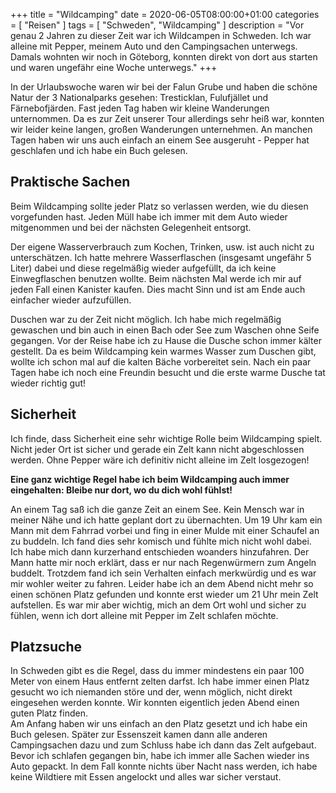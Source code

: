 +++
title =  "Wildcamping"
date = 2020-06-05T08:00:00+01:00
categories = [
    "Reisen"
]
tags = [
    "Schweden",
    "Wildcamping"
]
description = "Vor genau 2 Jahren zu dieser Zeit war ich Wildcampen in Schweden. Ich war alleine mit Pepper, meinem Auto und den Campingsachen unterwegs. Damals wohnten wir noch in Göteborg, konnten direkt von dort aus starten und waren ungefähr eine Woche unterwegs."
+++

In der Urlaubswoche waren wir bei der Falun Grube und haben die schöne Natur der 3 Nationalparks gesehen: Tresticklan, Fulufjället und Färnebofjärden. Fast jeden Tag haben wir kleine Wanderungen unternommen. Da es zur Zeit unserer Tour allerdings sehr heiß war, konnten wir leider keine langen, großen Wanderungen unternehmen. An manchen Tagen haben wir uns auch einfach an einem See ausgeruht - Pepper hat geschlafen und ich habe ein Buch gelesen.  

## Praktische Sachen
Beim Wildcamping sollte jeder Platz so verlassen werden, wie du diesen vorgefunden hast. Jeden Müll habe ich immer mit dem Auto wieder mitgenommen und bei der nächsten Gelegenheit entsorgt.  

Der eigene Wasserverbrauch zum Kochen, Trinken, usw. ist auch nicht zu unterschätzen. Ich hatte mehrere Wasserflaschen (insgesamt ungefähr 5 Liter) dabei und diese regelmäßig wieder aufgefüllt, da ich keine Einwegflaschen benutzen wollte. Beim nächsten Mal werde ich mir auf jeden Fall einen Kanister kaufen. Dies macht Sinn und ist am Ende auch einfacher wieder aufzufüllen.  

Duschen war zu der Zeit nicht möglich. Ich habe mich regelmäßig gewaschen und bin auch in einen Bach oder See zum Waschen ohne Seife gegangen. Vor der Reise habe ich zu Hause die Dusche schon immer kälter gestellt. Da es beim Wildcamping kein warmes Wasser zum Duschen gibt, wollte ich schon mal auf die kalten Bäche vorbereitet sein. Nach ein paar Tagen habe ich noch eine Freundin besucht und die erste warme Dusche tat wieder richtig gut!

## Sicherheit
Ich finde, dass Sicherheit eine sehr wichtige Rolle beim Wildcamping spielt. Nicht jeder Ort ist sicher und gerade ein Zelt kann nicht abgeschlossen werden. Ohne Pepper wäre ich definitiv nicht alleine im Zelt losgezogen!  

**Eine ganz wichtige Regel habe ich beim Wildcamping auch immer eingehalten: Bleibe nur dort, wo du dich wohl fühlst!**  

An einem Tag saß ich die ganze Zeit an einem See. Kein Mensch war in meiner Nähe und ich hatte geplant dort zu übernachten. Um 19 Uhr kam ein Mann mit dem Fahrrad vorbei und fing in einer Mulde mit einer Schaufel an zu buddeln. Ich fand dies sehr komisch und fühlte mich nicht wohl dabei. Ich habe mich dann kurzerhand entschieden woanders hinzufahren. Der Mann hatte mir noch erklärt, dass er nur nach Regenwürmern zum Angeln buddelt. Trotzdem fand ich sein Verhalten einfach merkwürdig und es war mir wohler weiter zu fahren. Leider habe ich an dem Abend nicht mehr so einen schönen Platz gefunden und konnte erst wieder um 21 Uhr mein Zelt aufstellen. Es war mir aber wichtig, mich an dem Ort wohl und sicher zu fühlen, wenn ich dort alleine mit Pepper im Zelt schlafen möchte.  

## Platzsuche
In Schweden gibt es die Regel, dass du immer mindestens ein paar 100 Meter von einem Haus entfernt zelten darfst. Ich habe immer einen Platz gesucht wo ich niemanden störe und der, wenn möglich, nicht direkt eingesehen werden konnte. Wir konnten eigentlich jeden Abend einen guten Platz finden.  
Am Anfang haben wir uns einfach an den Platz gesetzt und ich habe ein Buch gelesen. Später zur Essenszeit kamen dann alle anderen Campingsachen dazu und zum Schluss habe ich dann das Zelt aufgebaut. Bevor ich schlafen gegangen bin, habe ich immer alle Sachen wieder ins Auto gepackt. In dem Fall konnte nichts über Nacht nass werden, ich habe keine Wildtiere mit Essen angelockt und alles war sicher verstaut.